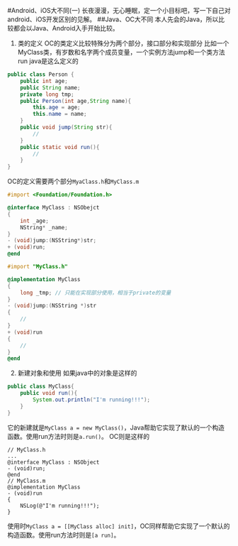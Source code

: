 #Android、iOS大不同(一)
长夜漫漫，无心睡眠，定一个小目标吧，写一下自己对android、iOS开发区别的见解。
##Java、OC大不同
本人先会的Java，所以比较都会以Java、Android入手开始比较。
1. 类的定义
OC的类定义比较特殊分为两个部分，接口部分和实现部分
比如一个MyClass类，有岁数和名字两个成员变量，一个实例方法jump和一个类方法run
java是这么定义的
```java
public class Person {
	public int age;
	public String name;
	private long tmp;
	public Person(int age,String name){
		this.age = age;
		this.name = name;
	}
	public void jump(String str){
		//
	}
	public static void run(){
		//
	} 
}
```
OC的定义需要两个部分`MyaClass.h`和`MyClass.m`
```objective-c
#import <Foundation/Foundation.h>

@interface MyClass : NSObejct
{
	int _age;
	NString* _name;
}
- (void)jump:(NSString*)str;
+ (void)run;
@end
```
```objective-c
#import "MyClass.h"

@implementation MyClass
{
	long _tmp; // 只能在实现部分使用，相当于private的变量 
}
- (void)jump:(NSString *)str
{
	//
}
+ (void)run
{
	//
}
@end
```

2. 新建对象和使用
如果java中的对象是这样的
```java
public class MyClass{
	public void run(){
		System.out.println("I'm running!!!");
	}
}
```
它的新建就是`MyClass a = new MyClass()`，Java帮助它实现了默认的一个构造函数。使用run方法时则是`a.run()`。
OC则是这样的
```
// MyClass.h
...
@interface MyClass : NSObject
- (void)run;
@end
// MyClass.m
@implementation MyClass
- (void)run
{
	NSLog(@"I'm running!!!");
}
```
使用时`MyClass a = [[MyClass alloc] init]`，OC同样帮助它实现了一个默认的构造函数。使用run方法时则是`[a run]`。